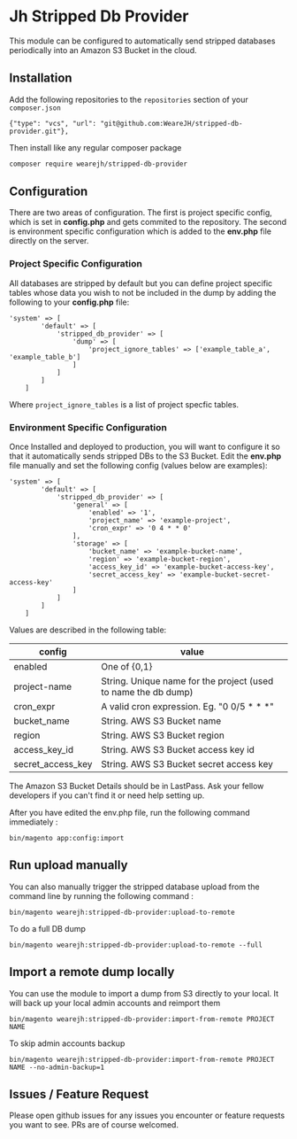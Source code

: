 # Jh Stripped Db Provider

This module can be configured to automatically send stripped databases periodically into an Amazon S3 Bucket in the cloud.

## Installation

Add the following repositories to the `repositories` section of your `composer.json`

```
{"type": "vcs", "url": "git@github.com:WeareJH/stripped-db-provider.git"},
```

Then install like any regular composer package
```bash
composer require wearejh/stripped-db-provider
```

## Configuration

There are two areas of configuration. The first is project specific config, which is set in **config.php** and gets commited to the repository. The second is environment specific configuration which is added to the **env.php** file directly on the server.

### Project Specific Configuration

All databases are stripped by default but you can define project specific tables whose data you wish to not be included in the dump by adding the following to your **config.php** file:

```
'system' => [
        'default' => [
            'stripped_db_provider' => [
                'dump' => [
                    'project_ignore_tables' => ['example_table_a', 'example_table_b']
                ]
            ]
        ]
    ]
```

Where `project_ignore_tables` is a list of project specfic tables.

### Environment Specific Configuration

Once Installed and deployed to production, you will want to configure it so that it automatically sends stripped DBs to the S3 Bucket.
Edit the **env.php** file manually and set the following config (values below are examples):
```
'system' => [
        'default' => [
            'stripped_db_provider' => [
                'general' => [
                    'enabled' => '1',
                    'project_name' => 'example-project',
                    'cron_expr' => '0 4 * * 0'
                ],
                'storage' => [
                    'bucket_name' => 'example-bucket-name',
                    'region' => 'example-bucket-region',
                    'access_key_id' => 'example-bucket-access-key',
                    'secret_access_key' => 'example-bucket-secret-access-key'
                ]
            ]
        ]
    ]
```

Values are described in the following table:

| config                | value                                                               |
|-----------------------|---------------------------------------------------------------------|
| enabled               | One of {0,1}                                                        |
| project-name          | String. Unique name for the project (used to name the db dump)      |
| cron_expr             | A valid cron expression. Eg. "0 0/5 * * *"                          |
| bucket_name           | String. AWS S3 Bucket name                                          |
| region                | String. AWS S3 Bucket region                                        |
| access_key_id         | String. AWS S3 Bucket access key id                                 |
| secret_access_key     | String. AWS S3 Bucket secret access key                             |

The Amazon S3 Bucket Details should be in LastPass. Ask your fellow developers if you can't find it or need help setting up.

After you have edited the env.php file, run the following command immediately :

```
bin/magento app:config:import
``` 

## Run upload manually

You can also manually trigger the stripped database upload from the command line by running the following command : 

```
bin/magento wearejh:stripped-db-provider:upload-to-remote 
```

To do a full DB dump

```
bin/magento wearejh:stripped-db-provider:upload-to-remote --full
```

## Import a remote dump locally

You can use the module to import a dump from S3 directly to your local. It will back up your local admin accounts and 
reimport them

```
bin/magento wearejh:stripped-db-provider:import-from-remote PROJECT NAME 
```

To skip admin accounts backup

```
bin/magento wearejh:stripped-db-provider:import-from-remote PROJECT NAME --no-admin-backup=1
```

## Issues / Feature Request

Please open github issues for any issues you encounter or feature requests you want to see. PRs are of course welcomed.
